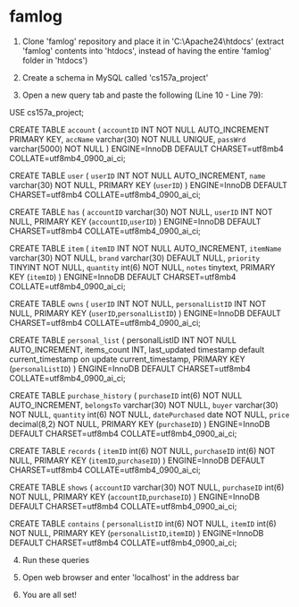 # famlog

1. Clone 'famlog' repository and place it in 'C:\Apache24\htdocs'
    (extract 'famlog' contents into 'htdocs', instead of having the entire 'famlog' folder in 'htdocs')
    
2. Create a schema in MySQL called 'cs157a_project'

3. Open a new query tab and paste the following (Line 10 - Line 79): 

USE cs157a_project;

CREATE TABLE `account` (
  `accountID` INT NOT NULL AUTO_INCREMENT PRIMARY KEY,
  `accName` varchar(30) NOT NULL UNIQUE,
  `passWrd` varchar(5000) NOT NULL
) ENGINE=InnoDB DEFAULT CHARSET=utf8mb4 COLLATE=utf8mb4_0900_ai_ci;

CREATE TABLE `user` (
  `userID` INT NOT NULL AUTO_INCREMENT,
  `name` varchar(30) NOT NULL,
  PRIMARY KEY (`userID`)
) ENGINE=InnoDB DEFAULT CHARSET=utf8mb4 COLLATE=utf8mb4_0900_ai_ci;

CREATE TABLE `has` (
  `accountID` varchar(30) NOT NULL,
  `userID` INT NOT NULL,
  PRIMARY KEY (`accountID`,`userID`)
) ENGINE=InnoDB DEFAULT CHARSET=utf8mb4 COLLATE=utf8mb4_0900_ai_ci;

CREATE TABLE `item` (
  `itemID` INT NOT NULL AUTO_INCREMENT,
  `itemName` varchar(30) NOT NULL,
  `brand` varchar(30) DEFAULT NULL,
  `priority` TINYINT NOT NULL,
  `quantity` int(6) NOT NULL,
  `notes` tinytext,
  PRIMARY KEY (`itemID`)
) ENGINE=InnoDB DEFAULT CHARSET=utf8mb4 COLLATE=utf8mb4_0900_ai_ci;

CREATE TABLE `owns` (
  `userID` INT NOT NULL,
  `personalListID` INT NOT NULL,
  PRIMARY KEY (`userID`,`personalListID`)
) ENGINE=InnoDB DEFAULT CHARSET=utf8mb4 COLLATE=utf8mb4_0900_ai_ci;

CREATE TABLE `personal_list` (
  personalListID INT NOT NULL AUTO_INCREMENT,
  items_count INT,
  last_updated timestamp default current_timestamp on update current_timestamp,
  PRIMARY KEY (`personalListID`)
) ENGINE=InnoDB DEFAULT CHARSET=utf8mb4 COLLATE=utf8mb4_0900_ai_ci;

CREATE TABLE `purchase_history` (
  `purchaseID` int(6) NOT NULL AUTO_INCREMENT,
  `belongsTo` varchar(30) NOT NULL,
  `buyer` varchar(30) NOT NULL,
  `quantity` int(6) NOT NULL,
  `datePurchased` date NOT NULL,
  `price` decimal(8,2) NOT NULL,
  PRIMARY KEY (`purchaseID`)
) ENGINE=InnoDB DEFAULT CHARSET=utf8mb4 COLLATE=utf8mb4_0900_ai_ci;

CREATE TABLE `records` (
  `itemID` int(6) NOT NULL,
  `purchaseID` int(6) NOT NULL,
  PRIMARY KEY (`itemID`,`purchaseID`)
) ENGINE=InnoDB DEFAULT CHARSET=utf8mb4 COLLATE=utf8mb4_0900_ai_ci;

CREATE TABLE `shows` (
  `accountID` varchar(30) NOT NULL,
  `purchaseID` int(6) NOT NULL,
  PRIMARY KEY (`accountID`,`purchaseID`)
) ENGINE=InnoDB DEFAULT CHARSET=utf8mb4 COLLATE=utf8mb4_0900_ai_ci;

CREATE TABLE `contains` (
  `personalListID` int(6) NOT NULL,
  `itemID` int(6) NOT NULL,
  PRIMARY KEY (`personalListID`,`itemID`)
) ENGINE=InnoDB DEFAULT CHARSET=utf8mb4 COLLATE=utf8mb4_0900_ai_ci;

4. Run these queries

5. Open web browser and enter 'localhost' in the address bar

6. You are all set!
